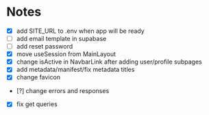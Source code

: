 # Notes

- [x] add SITE_URL to .env when app will be ready
- [ ] add email template in supabase
- [ ] add reset password
- [x] move useSession from MainLayout
- [x] change isActive in NavbarLink after adding user/profile subpages
- [x] add metadata/manifest/fix metadata titles
- [x] change favicon
- [?] change errors and responses
- [x] fix get queries
